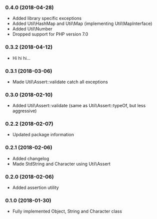 ### 0.4.0 (2018-04-28)
* Added library specific exceptions
* Added Util\HashMap and Util\Map (implementing Util\MapInterface)
* Added Util\Number
* Dropped support for PHP version 7.0

### 0.3.2 (2018-04-12)
* Hi hi hi...

### 0.3.1 (2018-03-06)
* Made Util\Assert::validate catch all exceptions

### 0.3.0 (2018-02-10)
* Added Util\Assert::validate (same as Util\Assert::typeOf, but less aggressive)

### 0.2.2 (2018-02-07)
* Updated package information

### 0.2.1 (2018-02-06)
* Added changelog
* Made StdString and Character using Util\Assert

### 0.2.0 (2018-02-06)
* Added assertion utility

### 0.1.0 (2018-01-30)
* Fully implemented Object, String and Character class